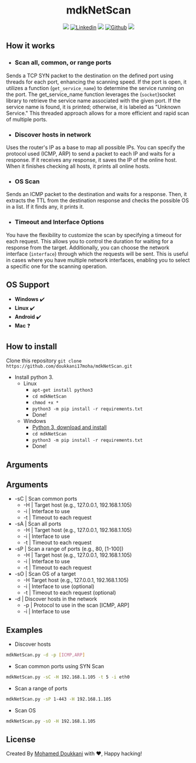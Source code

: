 <h1 align="center"> mdkNetScan </h1>
<p align="center">
  <a href="https://www.python.org/ftp/python/3.12.1/python-3.12.1-amd64.exe"><img src="https://img.shields.io/badge/python-3.12-blue"></a>
  <a href='https://www.linkedin.com/in/mohamed-doukkani/' target="_blank"><img alt='Linkedin' src='https://img.shields.io/badge/mdk19-100000?style=plastic&logo=Linkedin&logoColor=FFFFFF&labelColor=B7B7B7&color=593FEA'/></a>
  <a href="https://github.com/doukkani17moha/mdkNetScan/issues"><img src="https://img.shields.io/github/issues/doukkani17moha/mdkNetScan"></a>
  <a href='https://github.com/doukkani17moha/mdkNetScan' target="_blank"><img alt='Github' src='https://img.shields.io/badge/January_2024-100000?style=plastic&logo=Github&logoColor=FFFFFF&labelColor=B7B7B7&color=FF2222'/></a>
  <a href="https://github.com/doukkani17moha/mdkNetScan/stargazers"><img src="https://img.shields.io/github/stars/doukkani17moha/mdkNetScan"></a>
</p>

## How it works
- ### Scan all, common, or range ports
Sends a TCP SYN packet to the destination on the defined port using threads for each port, enhancing the scanning speed. If the port is open, it utilizes a function (`get_service_name`) to determine the service running on the port. The get_service_name function leverages the (`socket`)socket library to retrieve the service name associated with the given port. If the service name is found, it is printed; otherwise, it is labeled as "Unknown Service." This threaded approach allows for a more efficient and rapid scan of multiple ports.

- ### Discover hosts in network
Uses the router's IP as a base to map all possible IPs. You can specify the protocol used (ICMP, ARP) to send a packet to each IP and waits for a response. If it receives any response, it saves the IP of the online host. When it finishes checking all hosts, it prints all online hosts.

- ### OS Scan
Sends an ICMP packet to the destination and waits for a response. Then, it extracts the TTL from the destination response and checks the possible OS in a list. If it finds any, it prints it.

- ### Timeout and Interface Options
You have the flexibility to customize the scan by specifying a timeout for each request. This allows you to control the duration for waiting for a response from the target. Additionally, you can choose the network interface (`interface`) through which the requests will be sent. This is useful in cases where you have multiple network interfaces, enabling you to select a specific one for the scanning operation.


## OS Support
- **Windows** :heavy_check_mark:              
- **Linux** :heavy_check_mark: 
- **Android** :heavy_check_mark:            
- **Mac** :question:

## How to install
Clone this repository
``` git clone https://github.com/doukkani17moha/mdkNetScan.git ```                                                                                    
- Install python 3.
  - Linux
    - ``` apt-get install python3 ```
    - ``` cd mdkNetScan ```
    - ``` chmod +x * ```
    - ``` python3 -m pip install -r requirements.txt ```
    - Done!
  - Windows
    - [Python 3, download and install](https://www.python.org/ftp/python/3.12.1/python-3.12.1-amd64.exe)
    - ``` cd mdkNetScan ```
    - ``` python3 -m pip install -r requirements.txt ```
    - Done!

## Arguments
## Arguments
- -sC | Scan common ports
  - -H | Target host (e.g., 127.0.0.1, 192.168.1.105)
  - -i | Interface to use
  - -t | Timeout to each request
- -sA | Scan all ports
  - -H | Target host (e.g., 127.0.0.1, 192.168.1.105)
  - -i | Interface to use
  - -t | Timeout to each request
- -sP | Scan a range of ports (e.g., 80, [1-100])
  - -H | Target host (e.g., 127.0.0.1, 192.168.1.105)
  - -i | Interface to use
  - -t | Timeout to each request
- -sO | Scan OS of a target
  - -H   Target host (e.g., 127.0.0.1, 192.168.1.105)
  - -i | Interface to use (optional)
  - -t | Timeout to each request (optional)
- -d  | Discover hosts in the network
  - -p | Protocol to use in the scan [ICMP, ARP]
  - -i | Interface to use


## Examples

- Discover hosts
```bash
mdkNetScan.py -d -p [ICMP,ARP]
```

- Scan common ports using SYN Scan
```bash
mdkNetScan.py -sC -H 192.168.1.105 -t 5 -i eth0
```

- Scan a range of ports
```bash
mdkNetScan.py -sP 1-443 -H 192.168.1.105
```

- Scan OS
```bash
mdkNetScan.py -sO -H 192.168.1.105
```

## License
Created By [Mohamed Doukkani](https://www.linkedin.com/in/mohamed-doukkani/) with ❤️, Happy hacking!
